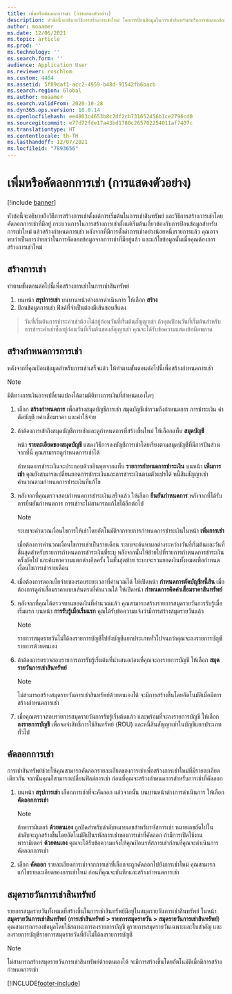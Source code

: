 ```yaml
---
title: เพิ่มหรือคัดลอกการเช่า (การแสดงตัวอย่าง)
description: หัวข้อนี้จะอธิบายวิธีการสร้างการเช่าใหม่ โดยการป้อนข้อมูลในการเช่าสินทรัพย์หรือการคัดลอกข้อมูลจากการเช่าที่มีอยู่
author: moaamer
ms.date: 12/06/2021
ms.topic: article
ms.prod: ''
ms.technology: ''
ms.search.form: ''
audience: Application User
ms.reviewer: roschlom
ms.custom: 4464
ms.assetid: 5f89daf1-acc2-4959-b48d-91542fb6bacb
ms.search.region: Global
ms.author: moaamer
ms.search.validFrom: 2020-10-28
ms.dyn365.ops.version: 10.0.14
ms.openlocfilehash: ee4803c4653b8c2df2cb731652456b1ce2796cd0
ms.sourcegitcommit: e77d72fde17a43bd1780c265702254011af7407c
ms.translationtype: HT
ms.contentlocale: th-TH
ms.lasthandoff: 12/07/2021
ms.locfileid: "7893656"
---
```

# <a name="add-or-copy-leases-preview"></a>เพิ่มหรือคัดลอกการเช่า (การแสดงตัวอย่าง)

[!include [banner](../includes/banner.md)]

หัวข้อนี้จะอธิบายถึงวิธีการสร้างการเช่าตั้งแต่การเริ่มต้นในการเช่าสินทรัพย์ และวิธีการสร้างการเช่าโดยคัดลอกการเช่าที่มีอยู่ กระบวนการในการสร้างการเช่าตั้งแต่เริ่มต้นเกี่ยวข้องกับการป้อนข้อมูลสำหรับการเช่าใหม่ แล้วสร้างกำหนดการเช่า หลังจากที่มีการตั้งค่าการเช่าอย่างน้อยหนึ่งรายการแล้ว คุณอาจพบว่าเป็นการง่ายกว่าในการคัดลอกข้อมูลจากการเช่าที่มีอยู่แล้ว และแก้ไขข้อมูลนั้นเมื่อคุณต้องการสร้างการเช่าใหม่

## <a name="create-a-lease"></a>สร้างการเช่า

ทำตามขั้นตอนต่อไปนี้เพื่อสร้างการเช่าในการเช่าสินทรัพย์

1. บนหน้า **สรุปการเช่า** บนบานหน้าต่างการดำเนินการ ให้เลือก **สร้าง**
2. ป้อนข้อมูลการเช่า ฟิลด์ที่จำเป็นต้องมีเส้นขอบสีแดง

> วันที่เริ่มต้นการชำระค่าเช่าต้องไม่อยู่ก่อนวันที่เริ่มต้นสัญญาเช่า ถ้าคุณป้อนวันที่เริ่มต้นสำหรับการชำระค่าเช่าซึ่งอยู่ก่อนวันที่เริ่มต้นของสัญญาเช่า คุณจะได้รับข้อความแสดงข้อผิดพลาด
  
## <a name="create-a-lease-schedule"></a>สร้างกำหนดการการเช่า

หลังจากที่คุณป้อนข้อมูลสำหรับการเช่าเสร็จแล้ว ให้ทำตามขั้นตอนต่อไปนี้เพื่อสร้างกำหนดการเช่า

> [!NOTE]
> มิติทางการเงินอาจเปลี่ยนแปลงได้ตามมิติทางการเงินที่กำหนดเองใดๆ

1. เลือก **สร้างกำหนดการ** เพื่อสร้างสมุดบัญชีการเช่า สมุดบัญชีเช่ารวมถึงกำหนดการ การชำระเงิน ค่าตัดบัญชี ยค่าเสื่อมราคา และค่าใช้จ่าย
2. ถ้าต้องการเข้าถึงสมุดบัญชีการเช่าและดูกำหนดการที่สร้างขึ้นใหม่ ให้เลือกแท็บ **สมุดบัญชี**

    หน้า **รายละเอียดของสมุดบัญชี** แสดงวิธีการลงบัญชีการเช่าโดยเรียงตามสมุดบัญชีที่มีการปันส่วน จากที่นี่ คุณสามารถดูกำหนดการเช่าได้

    กำหนดการชำระเงินจะประกอบด้วยอินพุตจากแท็บ **รายการกำหนดการชำระเงิน** บนหน้า **เพิ่มการเช่า** คุณยังสามารถเปลี่ยนยอดการชำระเงินและการชำระเงินตามตัวแปรได้ หนี้สินสัญญาเช่าคำนวณตามกำหนดการชำระเงินที่แก้ไข

4. หลังจากที่คุณตรวจสอบกำหนดการชำระเงินเสร็จแล้ว ให้เลือก **ยืนยันกำหนดการ** หลังจากที่ได้รับการยืนยันกำหนดการ การเช่าจะไม่สามารถแก้ไขได้อีกต่อไป

    > [!NOTE]
    > ระบบจะคำนวณเงื่อนไขการให้เช่าโดยอัตโนมัติจากรายการกำหนดการชำระเงินในหน้า **เพิ่มการเช่า**
    >
    > เมื่อต้องการคำนวณเงื่อนไขการเช่าเป็นรายเดือน ระบบจะค้นหาผลต่างระหว่างวันที่เริ่มต้นและวันที่สิ้นสุดสำหรับรายการกำหนดการชำระเงินที่ระบุ หลังจากนั้นให้ย้ายไปที่รายการกำหนดการชำระเงินครั้งถัดไป และค้นหาความแตกต่างอีกครั้ง ในขั้นสุดท้าย ระบบจะรวมยอดเงินทั้งหมดเพื่อกำหนดเงื่อนไขการเช่ารายเดือน

5. เมื่อต้องการดอกเบี้ยจ่ายของรอบระยะเวลาที่คำนวณได้ ให้เปิดหน้า **กำหนดการตัดบัญชีหนี้สิน** เมื่อต้องการดูค่าเสื่อมราคาแบบเส้นตรงที่คำนวณได้ ให้เปิดหน้า **กำหนดการคิดค่าเสื่อมราคาสินทรัพย์**
6. หลังจากที่คุณได้ตรวจทานยอดเงินที่คำนวณแล้ว คุณสามารถสร้างรายการสมุดรายวันการรับรู้เมื่อเริ่มแรก บนหน้า **การรับรู้เมื่อเริ่มแรก** คุณได้รับข้อความแจ้งว่ามีการสร้างสมุดรายวันแล้ว

    > [!NOTE]
    > รายการสมุดรายวันไม่ได้ลงรายการบัญชีไปยังบัญชีแยกประเภททั่วไปจนกว่าคุณจะลงรายการบัญชีรายการด้วยตนเอง

7. ถ้าต้องการตรวจสอบรายการการรับรู้เริ่มต้นที่นำเสนอก่อนที่คุณจะลงรายการบัญชี ให้เลือก **สมุดรายวันการเช่าสินทรัพย์**

    > [!NOTE]
    > ไม่สามารถสร้างสมุดรายวันการเช่าสินทรัพย์ด้วยตนเองได้ จะมีการสร้างขึ้นโดยอัตโนมัติเมื่อมีการสร้างกำหนดการเช่า

8. เมื่อคุณตรวจสอบรายการสมุดรายวันการรับรู้เริ่มต้นแล้ว และพร้อมที่จะลงรายการบัญชี ให้เลือก **ลงรายการบัญชี** เพื่อจดจำสิทธิ์การใช้สินทรัพย์ (ROU) และหนี้สินสัญญาเช่าในบัญชีแยกประเภททั่วไป

## <a name="copy-a-lease"></a>คัดลอกการเช่า

การเช่าสินทรัพย์ช่วยให้คุณสามารถคัดลอกรายละเอียดของการเช่าเพื่อสร้างการเช่าใหม่ที่มีรายละเอียดเดียวกัน จากนั้นคุณก็สามารถเปลี่ยนฟิลด์การเช่า ก่อนที่คุณจะสร้างกำหนดการสำหรับการเช่าที่คัดลอก

1. บนหน้า **สรุปการเช่า** เลือกการเช่าที่จะคัดลอก แล้วจากนั้น บนบานหน้าต่างการดำเนินการ ให้เลือก **คัดลอกการเช่า**

    > [!NOTE]
    > ถ้าพารามิเตอร์ **ด้วยตนเอง** ถูกปิดสำหรับลำดับหมายเลขสำหรับรหัสการเช่า หมายเลขถัดไปในลำดับจะถูกสร้างขึ้นโดยอัตโนมัติเป็นรหัสการเช่าของการเช่าที่คัดลอก ถ้ามีการเปิดใช้งานพารามิเตอร์ **ด้วยตนเอง** คุณจะได้รับข้อความแจ้งให้คุณป้อนรหัสการเช่าก่อนที่คุณจะดำเนินการคัดลอกการเช่า

2. เลือก **คัดลอก** รายละเอียดการเช่าจากการเช่าที่เลือกจะถูกคัดลอกไปยังการเช่าใหม่ คุณสามารถแก้ไขรายละเอียดของการเช่าใหม่ ก่อนที่คุณจะบันทึกและสร้างกำหนดการเช่า

## <a name="asset-leasing-journal"></a>สมุดรายวันการเช่าสินทรัพย์

รายการสมุดรายวันทั้งหมดที่สร้างขึ้นในการเช่าสินทรัพย์มีอยู่ในสมุดรายวันการเช่าสินทรัพย์ ในหน้า **สมุดรายวันการเช่าสินทรัพย์** (**การเช่าสินทรัพย์ \> รายการสมุดรายวัน \> สมุดรายวันการเช่าสินทรัพย์**) คุณสามารถกรองข้อมูลโดยใช้สถานะการลงรายการบัญชี ดูรายการสมุดรายวันเฉพาะและใบสำคัญ และลงรายการบัญชีรายการสมุดรายวันที่ยังไม่ได้ลงรายการบัญชี

> [!NOTE]
> ไม่สามารถสร้างสมุดรายวันการเช่าสินทรัพย์ด้วยตนเองได้ จะมีการสร้างขึ้นโดยอัตโนมัติเมื่อมีการสร้างกำหนดการเช่า


[!INCLUDE[footer-include](../../includes/footer-banner.md)]
